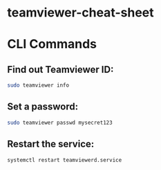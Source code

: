 # teamviewer-cheat-sheet

# CLI Commands


## Find out Teamviewer ID:

```bash
sudo teamviewer info
```

## Set a password:

```bash
sudo teamviewer passwd mysecret123
```

## Restart the service:

```bash
systemctl restart teamviewerd.service
```
